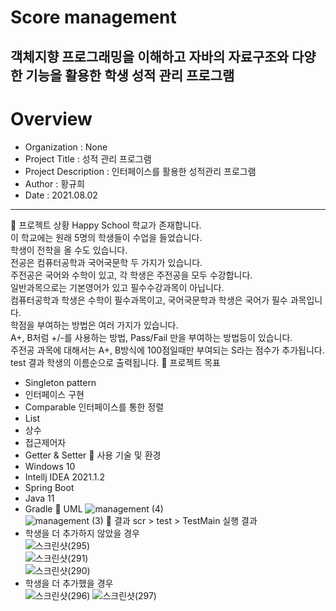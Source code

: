 # Score management  
객체지향 프로그래밍을 이해하고 자바의 자료구조와 다양한 기능을 활용한 학생 성적 관리 프로그램
-----------------------------
# Overview
* Organization : None
* Project Title : 성적 관리 프로그램
* Project Description : 인터페이스를 활용한 성적관리 프로그램
* Author : 황규희  
* Date : 2021.08.02
-----------------------------
📌 프로젝트 상황
Happy School 학교가 존재합니다.     
이 학교에는 원래 5명의 학생들이 수업을 들었습니다.    
학생이 전학을 올 수도 있습니다.    
전공은 컴퓨터공학과 국어국문학 두 가지가 있습니다.    
주전공은 국어와 수학이 있고, 각 학생은  주전공을 모두 수강합니다.    
일반과목으로는 기본영어가 있고 필수수강과목이 아닙니다.    
컴퓨터공학과 학생은 수학이 필수과목이고, 국어국문학과 학생은 국어가 필수 과목입니다.  
학점을 부여하는 방법은 여러 가지가 있습니다.   
A+, B처럼 +/-를 사용하는 방법, Pass/Fail 만을 부여하는 방법등이 있습니다.  
주전공 과목에 대해서는 A+, B방식에 100점일때만 부여되는 S라는 점수가 추가됩니다.  
test 결과 학생의 이름순으로 출력됩니다.
📌 프로젝트 목표
* Singleton pattern
* 인터페이스 구현
* Comparable 인터페이스를 통한 정렬
* List
* 상수
* 접근제어자
* Getter & Setter
📌 사용 기술 및 환경
* Windows 10
* Intellj IDEA 2021.1.2
* Spring Boot
* Java 11
* Gradle
📌 UML
![management (4)](https://user-images.githubusercontent.com/49300728/127938320-176c6fa0-af5a-4fac-8171-f81049c3b147.png)  
![management (3)](https://user-images.githubusercontent.com/49300728/127884398-b610829d-349b-4c73-b3f9-dece169ea606.png)
📌 결과
scr > test > TestMain 실행 결과  
* 학생을 더 추가하지 않았을 경우  
![스크린샷(295)](https://user-images.githubusercontent.com/49300728/127940368-cc826c77-e151-4010-b894-97809cd2b7a3.png)  
![스크린샷(291)](https://user-images.githubusercontent.com/49300728/127884426-a0578877-3ddc-4f55-a51c-adb32fea1268.png)  
![스크린샷(290)](https://user-images.githubusercontent.com/49300728/127884429-96a21bc4-55b1-4e0e-83ca-17ed171c80f5.png)
* 학생을 더 추가했을 경우  
![스크린샷(296)](https://user-images.githubusercontent.com/49300728/127940374-3e6514ca-e36f-47dd-b0d4-306d512984fa.png)
![스크린샷(297)](https://user-images.githubusercontent.com/49300728/127940381-259bd3b1-f56f-4cc6-97b8-2111922801db.png)


